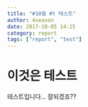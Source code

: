 ```yaml
---
title: "#10월 #t 테스트"
author: 4season
date: 2017-10-05 14:15
category: report
tags: ["report", "test"]
---
```

# 이것은 테스트
테스트입니다...
잘되겠죠??
